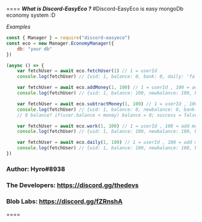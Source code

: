 ====
***What is Discord-EasyEco ?***
#Discord-EasyEco is easy mongoDb economy system :D

*Examples*
```js
const { Manager } = require("discord-easyeco")
const eco = new Manager.EconomyManager({
    db: "your db"
})

(async () => {
    var fetchUser = await eco.fetchUser(1) // 1 = userId
    console.log(fetchUser) // {uid: 1, balance: 0, bank: 0, daily: 'false', work: 'false', rob: 'false'}

    var fetchUser = await eco.addMoney(1, 100) // 1 = userId , 100 = add money
    console.log(fetchUser) // {uid: 1, balance: 100, newbalance: 100, bank: 0, daily: 'false', work: 'false', rob: 'false', success: true}

    var fetchUser = await eco.subtractMoney(1, 100) // 1 = userId , 100 = subtract money
    console.log(fetchUser) // {uid: 1, balance: 0, newbalance: 0, bank: 0, daily: 'false', work: 'false', rob: 'false', success: false} 
    // 0 balance? if(user.balance < money) balance = 0; success = false

    var fetchUser = await eco.work(1, 100) // 1 = userId , 100 = add money
    console.log(fetchUser) // {uid: 1, balance: 100, newbalance: 100, bank: 0, daily: 'false', work: {TIME}, rob: 'false', cooldown: false, success: true}

    var fetchUser = await eco.daily(1, 100) // 1 = userId , 100 = add money
    console.log(fetchUser) // {uid: 1, balance: 100, newbalance: 100, bank: 0, daily: {TIME}, work: 'false', rob: 'false', cooldown: false, success: true}
})
```


### Author: Hyro#8938<br>
### The Developers: https://discord.gg/thedevs<br>
### Blob Labs: https://discord.gg/fZRnshA
====
